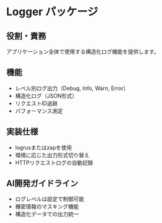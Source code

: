 # Logger パッケージ

## 役割・責務
アプリケーション全体で使用する構造化ログ機能を提供します。

## 機能
- レベル別ログ出力（Debug, Info, Warn, Error）
- 構造化ログ（JSON形式）
- リクエストID追跡
- パフォーマンス測定

## 実装仕様
- logrusまたはzapを使用
- 環境に応じた出力形式切り替え
- HTTPリクエストログの自動記録

## AI開発ガイドライン
- ログレベルは設定で制御可能
- 機密情報のマスキング機能
- 構造化データでの出力統一